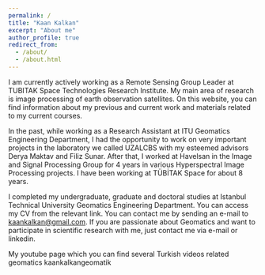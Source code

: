 ```yaml
---
permalink: /
title: "Kaan Kalkan"
excerpt: "About me"
author_profile: true
redirect_from: 
  - /about/
  - /about.html
---
```


I am currently actively working as a Remote Sensing Group Leader at TUBITAK Space Technologies Research Institute. My main area of research is image processing of earth observation satellites. On this website, you can find information about my previous and current work and materials related to my current courses.

In the past, while working as a Research Assistant at ITU Geomatics Engineering Department, I had the opportunity to work on very important projects in the laboratory we called UZALCBS with my esteemed advisors Derya Maktav and Filiz Sunar. After that, I worked at Havelsan in the Image and Signal Processing Group for 4 years in various Hyperspectral Image Processing projects. I have been working at TÜBİTAK Space for about 8 years.

I completed my undergraduate, graduate and doctoral studies at Istanbul Technical University Geomatics Engineering Department. You can access my CV from the relevant link. You can contact me by sending an e-mail to kaankalkan@gmail.com. If you are passionate about Geomatics and want to participate in scientific research with me, just contact me via e-mail or linkedin.

My youtube page which you can find several Turkish videos related geomatics kaankalkangeomatik
